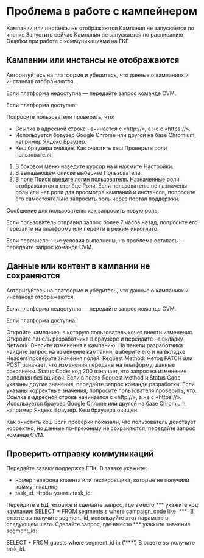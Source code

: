 # Проблема в работе с кампейнером
Кампании или инстансы не отображаются
Кампания не запускается по кнопке Запустить сейчас
Кампания не запускается по расписанию
Ошибки при работе с коммуникациями на ГКГ
## Кампании или инстансы не отображаются
Авторизуйтесь на платформе и убедитесь, что данные о кампаниях и инстансах отображаются.

Если платформа недоступна — передайте запрос команде CVM.

Если платформа доступна:

Попросите пользователя проверить, что:
- Ссылка в адресной строке начинается с «http://», а не с «https://».
- Используется браузер Google Chrome или другой на базе Chromium, например Яндекс Браузер.
- Кеш браузера очищен.
Как очистить кеш
Проверьте роли пользователя:
1. В боковом меню наведите курсор на  и нажмите Настройки.
2. В выпадающем списке выберите Пользователи.
3. В поле Поиск введите логин пользователя.
Назначенные роли отображаются в столбце Роли.
Если пользователю не назначены роли или нет роли для просмотра кампаний и инстансов, попросите его самостоятельно запросить роль через портал поддержки. 

Сообщение для пользователя: как запросить новую роль

Если пользователь отправил запрос более 7 часов назад, попросите его перезайти на платформу или перейти в режим инкогнито.

Если перечисленные условия выполнены, но проблема осталась — передайте запрос команде CVM.

## Данные или контент в кампании не сохраняются
Авторизуйтесь на платформе и убедитесь, что данные о кампаниях и инстансах отображаются.

Если платформа недоступна — передайте запрос команде CVM.

Если платформа доступна:

Откройте кампанию, в которую пользователь хочет внести изменения.
Откройте панель разработчика в браузере и перейдите на вкладку Network.
Внесите изменения в кампанию.
На панели разработчика найдите запрос на изменение кампании, выберите его и на вкладке Headers проверьте значения полей:
Request Method: метод PATCH или POST означает, что изменения переданы на платформу, данные сохранены.
Status Code: код 200 означает, что запрос на изменение выполнен без ошибок.
Если в полях Request Method и Status Code указаны другие значения, передайте запрос команде разработки. Если указаны корректные значения, попросите пользователя проверить, что:
Ссылка в адресной строке начинается с «http://», а не с «https://».
Используется браузер Google Chrome или другой на базе Chromium, например Яндекс Браузер.
Кеш браузера очищен.

Как очистить кеш
Если проверки показали, что пользователь действует корректно, но данные по-прежнему не сохраняются, передайте запрос команде CVM.

## Проверить отправку коммуникаций
Передайте заявку поддержке ЕПК. В заявке укажите:

- номер телефона клиента или тестировщика, которые не получили коммуникацию;
- task_id.
Чтобы узнать task_id:

Перейдите в БД resource и сделайте запрос, где вместо *** укажите код кампании:
SELECT * FROM segments s where campaign_code like '***'
В ответе вы получите segment_id, используйте этот параметр в следующем шаге.
Сделайте запрос, где вместо *** укажите значение segment_id:

SELECT * FROM guests where segment_id in ('***')
В ответе вы получите task_id.